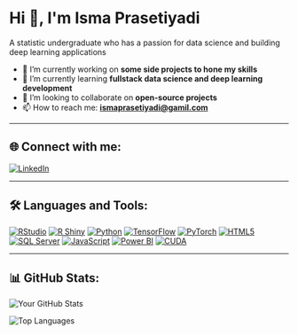 # Hi 👋, I'm Isma Prasetiyadi

A statistic undergraduate who has a passion for data science and building deep learning applications

- 🚀 I’m currently working on **some side projects to hone my skills**
- 🌱 I’m currently learning **fullstack data science and deep learning development**
- 🤝 I’m looking to collaborate on **open-source projects**
- 📫 How to reach me: **[ismaprasetiyadi@gamil.com](mailto:ismaprasetiyadi@gmail.com)**

---

## 🌐 Connect with me:
[![LinkedIn](https://img.shields.io/badge/LinkedIn-%230077B5.svg?&style=for-the-badge&logo=linkedin&logoColor=white)](https://linkedin.com/in/IsmaPrasetiyadi)

---

## 🛠 Languages and Tools:

[![RStudio](https://img.shields.io/badge/-RStudio-75AADB?style=flat&logo=rstudio&logoColor=white)](https://posit.co/products/open-source/rstudio/)
[![R Shiny](https://img.shields.io/badge/-R%20Shiny-75AADB?style=flat&logo=r&logoColor=white)](https://shiny.posit.co/)
[![Python](https://img.shields.io/badge/-Python-3776AB?style=flat&logo=python&logoColor=white)](https://www.python.org/)
[![TensorFlow](https://img.shields.io/badge/-TensorFlow-FF6F00?style=flat&logo=tensorflow&logoColor=white)](https://www.tensorflow.org/)
[![PyTorch](https://img.shields.io/badge/-PyTorch-EE4C2C?style=flat&logo=pytorch&logoColor=white)](https://pytorch.org/)
[![HTML5](https://img.shields.io/badge/-HTML5-E34F26?style=flat&logo=html5&logoColor=white)](https://developer.mozilla.org/en-US/docs/Web/Guide/HTML/HTML5)
[![SQL Server](https://img.shields.io/badge/-SQL%20Server-CC2927?style=flat&logo=microsoft-sql-server&logoColor=white)](https://www.microsoft.com/en-us/sql-server)
[![JavaScript](https://img.shields.io/badge/-JavaScript-F7DF1E?style=flat&logo=javascript&logoColor=black)](https://developer.mozilla.org/en-US/docs/Web/JavaScript)
[![Power BI](https://img.shields.io/badge/-Power%20BI-F2C811?style=flat&logo=power-bi&logoColor=black)](https://powerbi.microsoft.com/)
[![CUDA](https://img.shields.io/badge/-CUDA-76B900?style=flat&logo=nvidia&logoColor=white)](https://developer.nvidia.com/cuda-zone)

---

## 📊 GitHub Stats:

![Your GitHub Stats](https://github-readme-stats.vercel.app/api?username=ismaprasetiyadi&show_icons=true&theme=dark)

![Top Languages](https://github-readme-stats.vercel.app/api/top-langs/?username=ismaprasetiyadi&layout=compact&theme=dark)
